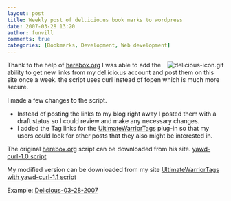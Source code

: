 ```yaml
---
layout: post
title: Weekly post of del.icio.us book marks to wordpress
date: 2007-03-28 13:20
author: funvill
comments: true
categories: [Bookmarks, Development, Web development]
---
```

<img src="http://www.abluestar.com/blog/wp-content/uploads/2007/03/delicious-icon.gif" alt="delicious-icon.gif" align="right" />Thank to the help of <a href="http://herebox.org/blog/2006/05/29/361/">herebox.org</a> I was able to add the ability to get new links from my del.icio.us account and post them on this site once a week. the script uses curl instead of fopen which is much more secure.

I made a few changes to the script.
<ul>
	<li>Instead of posting the links to my blog right away I posted them with a draft status so I could review and make any necessary changes.</li>
	<li>I added the Tag links for the <a href="http://www.neato.co.nz/ultimate-tag-warrior/">UltimateWarriorTags</a> plug-in so that my users could look for other posts that they also might be interested in.</li>
</ul>
The original <a href="http://herebox.org/blog/2006/05/29/361/">herebox.org</a> script can be downloaded from his site. <a href="http://herebox.org/pub/code/yawd-curl-1.0.txt">yawd-curl-1.0 script</a>

My modified version can be downloaded from my site <a href="http://www.abluestar.com/blog/wp-content/uploads/2007/03/delicious27mar2007_1449.zip" title="UltimateWarriorTags with yawd-curl-1.1 script">UltimateWarriorTags with yawd-curl-1.1 script</a>

Example: <a href="http://www.abluestar.com/blog/delicious-03-28-2007/ ">Delicious-03-28-2007</a>
